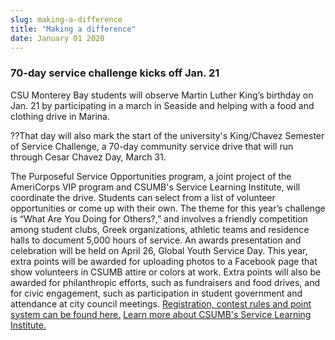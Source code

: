 ```yaml
---
slug: making-a-difference
title: "Making a difference"
date: January 01 2020
---
```


 
<h3>70-day service challenge kicks off Jan. 21</h3>
<p>
  CSU Monterey Bay students will observe Martin Luther King’s birthday on Jan.
  21 by participating in a march in Seaside and helping with a food and clothing
  drive in Marina.
</p>
<p>
  ??That day will also mark the start of the university's King/Chavez Semester
  of Service Challenge, a 70-day community service drive that will run through
  Cesar Chavez Day, March 31.
</p>
<p>
  The Purposeful Service Opportunities program, a joint project of the
  AmeriCorps VIP program and CSUMB's Service Learning Institute, will coordinate
  the drive. Students can select from a list of volunteer opportunities or come
  up with their own. The theme for this year’s challenge is “What Are You Doing
  for Others?,” and involves a friendly competition among student clubs, Greek
  organizations, athletic teams and residence halls to document 5,000 hours of
  service. An awards presentation and celebration will be held on April 26,
  Global Youth Service Day. This year, extra points will be awarded for
  uploading photos to a Facebook page that show volunteers in CSUMB attire or
  colors at work. Extra points will also be awarded for philanthropic efforts,
  such as fundraisers and food drives, and for civic engagement, such as
  participation in student government and attendance at city council meetings.
  <a href="https://service.csumb.edu/king-chavez-semester-service-challenge"
    >Registration, contest rules and point system can be found here.</a
  >
  <a href="https://service.csumb.edu/"
    >Learn more about CSUMB's Service Learning Institute.</a
  >
</p>
 
